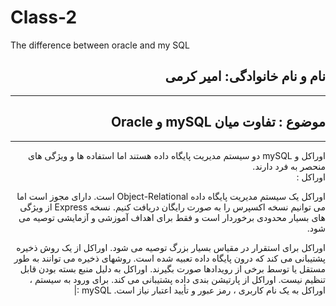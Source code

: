 # Class-2
The difference between oracle and my SQL


<h2 dir="rtl">نام و نام خانوادگی: امیر کرمی </h2>
<hr/>
<h2 dir="rtl"> موضوع : تفاوت میان mySQL و Oracle </h2>
<hr/>

<div dir="rtl">
  اوراکل و mySQL دو سیستم مدیریت پایگاه داده هستند اما استفاده ها و ویژگی های منحصر به فرد دارند.
<br/>
اوراکل : 

اوراکل یک سیستم مدیریت پایگاه داده Object-Relational است.
دارای مجوز است اما می توانیم نسخه اکسپرس را به صورت رایگان دریافت کنیم. نسخه Express از ویژگی های بسیار محدودی برخوردار است و فقط برای اهداف آموزشی و آزمایشی توصیه می شود.

اوراکل برای استقرار در مقیاس بسیار بزرگ توصیه می شود.
اوراکل از یک روش ذخیره پشتیبانی می کند که درون پایگاه داده تعبیه شده است.
روشهای ذخیره می توانند به طور مستقل یا توسط برخی از رویدادها صورت بگیرند.
اوراکل به دلیل منبع بسته بودن قابل تنظیم نیست.
اوراکل از پارتیشن بندی داده پشتیبانی می کند.
برای ورود به سیستم ، اوراکل به یک نام کاربری ، رمز عبور و تأیید اعتبار نیاز است.
mySQL :|



</div>

